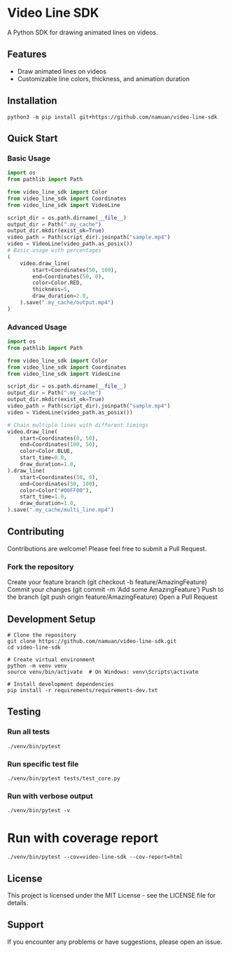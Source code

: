 # Video Line SDK

A Python SDK for drawing animated lines on videos.

## Features

- Draw animated lines on videos
- Customizable line colors, thickness, and animation duration

## Installation

```shell
python3 -m pip install git+https://github.com/namuan/video-line-sdk
```

## Quick Start

### Basic Usage

```python
import os
from pathlib import Path

from video_line_sdk import Color
from video_line_sdk import Coordinates
from video_line_sdk import VideoLine

script_dir = os.path.dirname(__file__)
output_dir = Path(".my_cache")
output_dir.mkdir(exist_ok=True)
video_path = Path(script_dir).joinpath("sample.mp4")
video = VideoLine(video_path.as_posix())
# Basic usage with percentages
(
    video.draw_line(
        start=Coordinates(50, 100),
        end=Coordinates(50, 0),
        color=Color.RED,
        thickness=5,
        draw_duration=2.0,
    ).save(".my_cache/output.mp4")
)
```

### Advanced Usage

```python
import os
from pathlib import Path

from video_line_sdk import Color
from video_line_sdk import Coordinates
from video_line_sdk import VideoLine

script_dir = os.path.dirname(__file__)
output_dir = Path(".my_cache")
output_dir.mkdir(exist_ok=True)
video_path = Path(script_dir).joinpath("sample.mp4")
video = VideoLine(video_path.as_posix())

# Chain multiple lines with different timings
video.draw_line(
    start=Coordinates(0, 50),
    end=Coordinates(100, 50),
    color=Color.BLUE,
    start_time=0.0,
    draw_duration=1.0,
).draw_line(
    start=Coordinates(50, 0),
    end=Coordinates(50, 100),
    color=Color("#00FF00"),
    start_time=1.0,
    draw_duration=1.0,
).save(".my_cache/multi_line.mp4")
```

## Contributing
Contributions are welcome! Please feel free to submit a Pull Request.

### Fork the repository
Create your feature branch (git checkout -b feature/AmazingFeature)
Commit your changes (git commit -m 'Add some AmazingFeature')
Push to the branch (git push origin feature/AmazingFeature)
Open a Pull Request

## Development Setup

```shell
# Clone the repository
git clone https://github.com/namuan/video-line-sdk.git
cd video-line-sdk

# Create virtual environment
python -m venv venv
source venv/bin/activate  # On Windows: venv\Scripts\activate

# Install development dependencies
pip install -r requirements/requirements-dev.txt
```

## Testing

### Run all tests
```shell
./venv/bin/pytest
```

### Run specific test file
```shell
./venv/bin/pytest tests/test_core.py
```

### Run with verbose output
```shell
./venv/bin/pytest -v
```

# Run with coverage report
```shell
./venv/bin/pytest --cov=video-line-sdk --cov-report=html
```

## License
This project is licensed under the MIT License - see the LICENSE file for details.

## Support
If you encounter any problems or have suggestions, please open an issue.
